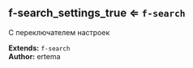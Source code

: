 <a name="module_f-search_settings_true"></a>

## f-search_settings_true ⇐ <code>f-search</code>
С переключателем настроек

**Extends:** <code>f-search</code>  
**Author:** ertema  
